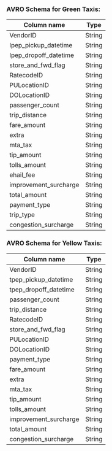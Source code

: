 ### AVRO Schema for Green Taxis:                         

| Column name  | Type |
| ------------- | ------------- |
| VendorID  | String  |
| lpep_pickup_datetime | String |
| lpep_dropoff_datetime  | String  |
| store_and_fwd_flag | String  |
| RatecodeID  | String  |
| PULocationID | String  |
| DOLocationID  | String  |
| passenger_count | String  |
| trip_distance  | String |
| fare_amount | String  |
| extra  | String  |
| mta_tax | String  |
| tip_amount  | String  |
| tolls_amount| String  |
| ehail_fee  | String  |
| improvement_surcharge | String  |
| total_amount  | String  |
| payment_type | String  |
| trip_type  | String  |
| congestion_surcharge | String  |

### AVRO Schema for Yellow Taxis:

| Column name  | Type |
| ------------- | ------------- |
| VendorID  | String  |
| tpep_pickup_datetime | String  |
| tpep_dropoff_datetime  | String  |
| passenger_count | String  |
| trip_distance  | String  |
| RatecodeID  | String  |
| store_and_fwd_flag | String  |
| PULocationID | String  |
| DOLocationID  | String  |
| payment_type | String  |
| fare_amount | String  |
| extra  | String  |
| mta_tax | String |
| tip_amount  | String  |
| tolls_amount| String  |
| improvement_surcharge | String  |
| total_amount  | String  |
| congestion_surcharge | String  |
		

